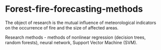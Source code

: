 # Forest-fire-forecasting-methods

The object of research is the mutual influence of meteorological indicators on the occurrence of fire and the size of affected areas.

Research methods - methods of nonlinear regression (decision trees, random forests), neural network, Support Vector Machine (SVM).